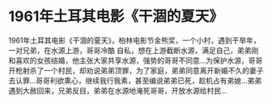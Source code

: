 # 1961年土耳其电影《干涸的夏天》

1961年土耳其电影《干涸的夏天》，柏林电影节金熊奖，一个小村，遇到干旱年，一对兄弟，在水源上游，哥哥冷酷 自私，想在上游截断水源，满足自己，弟弟刚和喜欢的女孩结婚，他主张大家共享水源，强势的哥哥不同意…为保护水源，哥哥开枪射杀了一个村民，却劝说弟弟顶罪，为了家庭，弟弟同意离开新婚不久的妻子去认罪…哥哥利欲熏心，继续我行我素，甚至编说弟弟已死，趁机占有弟媳…弟弟遇到大赦回来，兄弟反目，弟弟在水源地淹死哥哥，开放水源给村民…